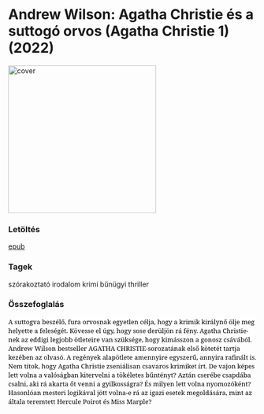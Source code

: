 # <a name="id_1763">Andrew Wilson: Agatha Christie és a suttogó orvos (Agatha Christie 1) (2022)</a>
<img src="https://github.com/BercziSandor/calibre_lib/raw/main/.caltrash/b/1763/cover.jpg" alt="cover" width="300"/>

### Letöltés
[epub](https://github.com/BercziSandor/calibre_lib/raw/main/.caltrash/b/1763/Agatha%20Christie%20es%20a%20suttogo%20or%20-%20Andrew%20Wilson.epub)

### Tagek
szórakoztató irodalom krimi bűnügyi thriller

### Összefoglalás
<div>
<p style="font-family: 'prumo-text-book','serif'; font-size: 13px"><span style="color: #000000; background-color: #ffffff">A suttogva beszélő, fura orvosnak egyetlen célja, hogy a krimik királynő ölje meg helyette a feleségét. Kövesse el úgy, hogy sose derüljön rá fény. Agatha Christie-nek az eddigi legjobb ötleteire van szüksége, hogy kimásszon a gonosz csávából. Andrew Wilson bestseller AGATHA CHRISTIE-sorozatának első kötetét tartja kezében az olvasó. A regények alapötlete amennyire egyszerű, annyira rafinált is. Nem titok, hogy Agatha Christie zseniálisan csavaros krimiket írt. De vajon képes lett volna a valóságban kitervelni a tökéletes bűntényt? Aztán cserébe csapdába csalni, aki rá akarta őt venni a gyilkosságra? És milyen lett volna nyomozóként? Hasonlóan mesteri logikával jött volna-e rá az igazi esetek megoldására, mint az általa teremtett Hercule Poirot és Miss Marple?</span></p></div>



